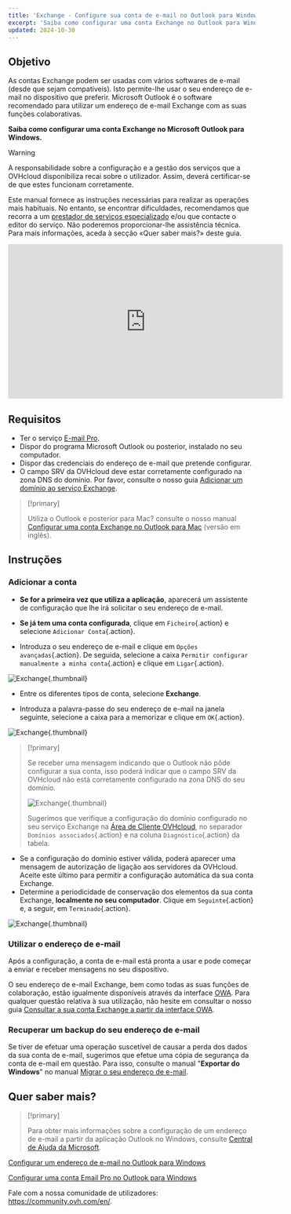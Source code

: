 ```yaml
---
title: 'Exchange - Configure sua conta de e-mail no Outlook para Windows'
excerpt: 'Saiba como configurar uma conta Exchange no Outlook para Windows'
updated: 2024-10-30
---
```


## Objetivo

As contas Exchange podem ser usadas com vários softwares de e-mail (desde que sejam compatíveis). Isto permite-lhe usar o seu endereço de e-mail no dispositivo que preferir. Microsoft Outlook é o software recomendado para utilizar um endereço de e-mail Exchange com as suas funções colaborativas.

**Saiba como configurar uma conta Exchange no Microsoft Outlook para Windows.**

> [!warning]
>
> A responsabilidade sobre a configuração e a gestão dos serviços que a OVHcloud disponibiliza recai sobre o utilizador. Assim, deverá certificar-se de que estes funcionam corretamente.
>
> Este manual fornece as instruções necessárias para realizar as operações mais habituais. No entanto, se encontrar dificuldades, recomendamos que recorra a um [prestador de serviços especializado](/links/partner) e/ou que contacte o editor do serviço. Não poderemos proporcionar-lhe assistência técnica. Para mais informações, aceda à secção «Quer saber mais?» deste guia.

<iframe class="video" width="560" height="315" src="https://www.youtube-nocookie.com/embed/2YeGXo10CX8?si=mINBBXq6qb4MiFEt" title="YouTube video player" frameborder="0" allow="accelerometer; autoplay; clipboard-write; encrypted-media; gyroscope; picture-in-picture; web-share" referrerpolicy="strict-origin-when-cross-origin" allowfullscreen></iframe>

## Requisitos

- Ter o serviço [E-mail Pro](/links/web/emails).
- Dispor do programa Microsoft Outlook ou posterior, instalado no seu computador.
- Dispor das credenciais do endereço de e-mail que pretende configurar.
- O campo SRV da OVHcloud deve estar corretamente configurado na zona DNS do domínio. Por favor, consulte o nosso guia [Adicionar um domínio ao serviço Exchange](/pages/web_cloud/email_and_collaborative_solutions/microsoft_exchange/exchange_adding_domain).

> [!primary]
>
> Utiliza o Outlook e posterior para Mac? consulte o nosso manual [Configurar uma conta Exchange no Outlook para Mac](/pages/web_cloud/email_and_collaborative_solutions/microsoft_exchange/how_to_configure_outlook_2016_mac) (versão em inglês).

## Instruções

### Adicionar a conta

- **Se for a primeira vez que utiliza a aplicação**, aparecerá um assistente de configuração que lhe irá solicitar o seu endereço de e-mail.

- **Se já tem uma conta configurada**, clique em `Ficheiro`{.action} e selecione `Adicionar Conta`{.action}.

- Introduza o seu endereço de e-mail e clique em `Opções avançadas`{.action}. De seguida, selecione a caixa `Permitir configurar manualmente a minha conta`{.action} e clique em `Ligar`{.action}. 

![Exchange](images/config-outlook-exchange01.png){.thumbnail}

- Entre os diferentes tipos de conta, selecione **Exchange**.

- Introduza a palavra-passe do seu endereço de e-mail na janela seguinte, selecione a caixa para a memorizar e clique em `OK`{.action}.

![Exchange](images/config-outlook-exchange02.png){.thumbnail}

> [!primary]
> 
> Se receber uma mensagem indicando que o Outlook não pôde configurar a sua conta, isso poderá indicar que o campo SRV da OVHcloud não está corretamente configurado na zona DNS do seu domínio.
> 
> ![Exchange](images/config-outlook-exchange03.png){.thumbnail}
>
> Sugerimos que verifique a configuração do domínio configurado no seu serviço Exchange na [Área de Cliente OVHcloud](/links/manager), no separador `Domínios associados`{.action} e na coluna `Diagnóstico`{.action} da tabela.


- Se a configuração do domínio estiver válida, poderá aparecer uma mensagem de autorização de ligação aos servidores da OVHcloud. Aceite este último para permitir a configuração automática da sua conta Exchange.
- Determine a periodicidade de conservação dos elementos da sua conta Exchange, **localmente no seu computador**. Clique em `Seguinte`{.action} e, a seguir, em `Terminado`{.action}.

![Exchange](images/config-outlook-exchange04.png){.thumbnail}

### Utilizar o endereço de e-mail

Após a configuração, a conta de e-mail está pronta a usar e pode começar a enviar e receber mensagens no seu dispositivo.

O seu endereço de e-mail Exchange, bem como todas as suas funções de colaboração, estão igualmente disponíveis através da interface [OWA](/links/web/email). Para qualquer questão relativa à sua utilização, não hesite em consultar o nosso guia [Consultar a sua conta Exchange a partir da interface OWA](/pages/web_cloud/email_and_collaborative_solutions/using_the_outlook_web_app_webmail/email_owa).

### Recuperar um backup do seu endereço de e-mail

Se tiver de efetuar uma operação suscetível de causar a perda dos dados da sua conta de e-mail, sugerimos que efetue uma cópia de segurança da conta de e-mail em questão. Para isso, consulte o manual "**Exportar do Windows**" no manual [Migrar o seu endereço de e-mail](/pages/web_cloud/email_and_collaborative_solutions/migrating/manual_email_migration#exportar-a-partir-do-windows).

## Quer saber mais?

> [!primary]
>
> Para obter mais informações sobre a configuração de um endereço de e-mail a partir da aplicação Outlook no Windows, consulte [Central de Ajuda da Microsoft](https://support.microsoft.com/pt-pt/office/adicionar-uma-conta-de-correio-em-outlook-6e27792a-9267-4aa4-8bb6-c84ef146101b).

[Configurar um endereço de e-mail no Outlook para Windows](/pages/web_cloud/email_and_collaborative_solutions/mx_plan/how_to_configure_outlook_2016)

[Configurar uma conta Email Pro no Outlook para Windows](/pages/web_cloud/email_and_collaborative_solutions/email_pro/how_to_configure_outlook_2016)

Fale com a nossa comunidade de utilizadores: <https://community.ovh.com/en/>.
